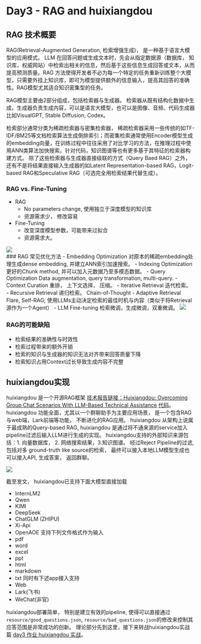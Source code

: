 # Day3 - RAG and huixiangdou
## RAG 技术概要
RAG(Retrieval-Augmented Generation, 检索增强生成)， 是一种基于语言大模型的应用模式。
LLM 在回答问题或生成文本时，先会从指定数据源（数据库， 知识库，权威网站）中检索出相关的信息，然后基于这些信息生成回答或文本，从而提高预测质量。RAG 方法使得开发者不必为每一个特定的任务重新训练整个大模型，只需要外挂上知识库，即可为模型提供额外的信息输入，提高其回答的准确性。RAG模型尤其适合知识密集型的任务。

RAG模型主要由2部分组成，包括检索器与生成器。
检索器从既有结构化数据中生成，生成器负责生成内容，可以是语言大模型，也可以是图像、音频、代码生成器比如VisualGPT, Stable Diffusion, Codex。

检索部分通常分类为稀疏检索器与密集检索器， 稀疏检索器采用一些传统的如TF-IDF/BM25等文档检索算法生成倒排索引；而密集检索通常使用Encoder模型生成的embedding向量，在训练过程中往往采用了对比学习的方法，在推理过程中使用ANN类算法加快搜索。针对代码，知识图谱等也有更多基于其特征的检索器构建方式。
除了这些检索器与生成器直接级联的方式（Query Baed RAG）之外， 还有不是将结果直接输入生成器的如Latent Representation-based RAG，Logit-based RAG和Speculative RAG（可选完全用检索结果代替生成）。



### RAG vs. Fine-Tuning
- RAG
  - No parameters change, 使用独立于深度模型的知识库
  - 资源需求少， 修改容易
- Fine-Tuning
  - 改变深度模型参数，可能带来过拟合
  - 资源需求大。

<image src="img/rag_vs_ft.png"/>
<br/>
### RAG 常见优化方法
- Embedding Optimization
  对原本的稀疏embedding处理生成dense embedding, 并建立ANN索引加速搜索。
- Indexing Optimization
  更好的Chunk method, 并可以加入元数据乃至多模态数据。
- Query Optimization
  Data augmentation, query transformation, multi-query. 
- Context Curation
  重排， 上下文选择， 压缩。
- Iterative Retrieval
  迭代检索。
- Recursive Retrieval
  递归检索。 Chain-of-Thought
- Adaptive Retrieval
  Flare, Self-RAG; 使用LLMs主动决定检索的最佳时机与内容（类似于将Retrieval源作为一个Agent）
- LLM Fine-tuning
  检索微调，生成微调，双重微调。

<image src="img/rag_optim.png"/>
<br/>

### RAG的可能缺陷
- 检索结果的准确性与时效性
- 检索过程带来的额外开销
- 检索的知识与生成器的知识无法对齐带来回答质量下降
- 检索知识占用Context过长导致生成内容不完整


## huixiangdou实现
huixiangdou 是一个开源RAG框架 [技术报告链接：Huixiangdou: Overcoming Group Chat Scenarios With LLM-Based Technical Assistance](https://arxiv.org/abs/2401.08772) [代码](https://github.com/InternLM/HuixiangDou)。
huixiangdou 功能全面，尤其以一个群聊助手为主要应用场景， 是一个包含RAG与web端，Lark前端等功能， 不断进化的RAG应用。
huixiangdou 从架构上说属于最成熟的Query-based RAG, huixiangdou 是通过将不通来源的service加入pipeline过滤后输入LLM进行生成的实现。
huixiangdou支持的外部知识来源包括：1. 向量数据库， 2. 网络搜索结果，3.知识图谱。
经过Reject Pipeline的过滤, 包括对多 ground-truth like source的检索， 最终可以接入本地LLM模型生成也可以接入API, 生成答案， 返回群聊。

<image src="img/huixiangdou_arch.png"/>
<br/>

截至发文， huixiangdou已支持下面大模型直接加载
- InternLM2
- Qwen
- KIMI
- DeepSeek
- ChatGLM (ZHIPU)
- Xi-Api
- OpenAOE
支持下列文件格式作为输入
- pdf
- word
- excel
- ppt
- html
- markdown
- txt
同时有下述app接入支持
- Web
- Lark(飞书)
- WeChat(非官)

huixiangdou部署简单， 特别是建立有效的pipeline, 使得可以直接通过 `resource/good_questions.json`, `resource/bad_questions.json`的修改来控制其应答范围是非常成功的创新。
理论部分先到这里，接下来转战huixiangdou实战篇 [day3 作业 huixiangdou 实战](https://isenses.github.io/internlm/day3_homework)。

